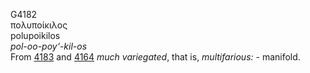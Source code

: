 <body>
  <p>G4182<br>  πολυποίκιλος  <br> polupoikilos  <br><i>pol-oo-poy‘-kil-os </i><br>From <a href="g4183.htm">4183</a> and <a href="g4164.htm">4164</a>  <i>much</i> <i>variegated</i>, that is, <i>multifarious:</i> - manifold.<br></p>
 </body>